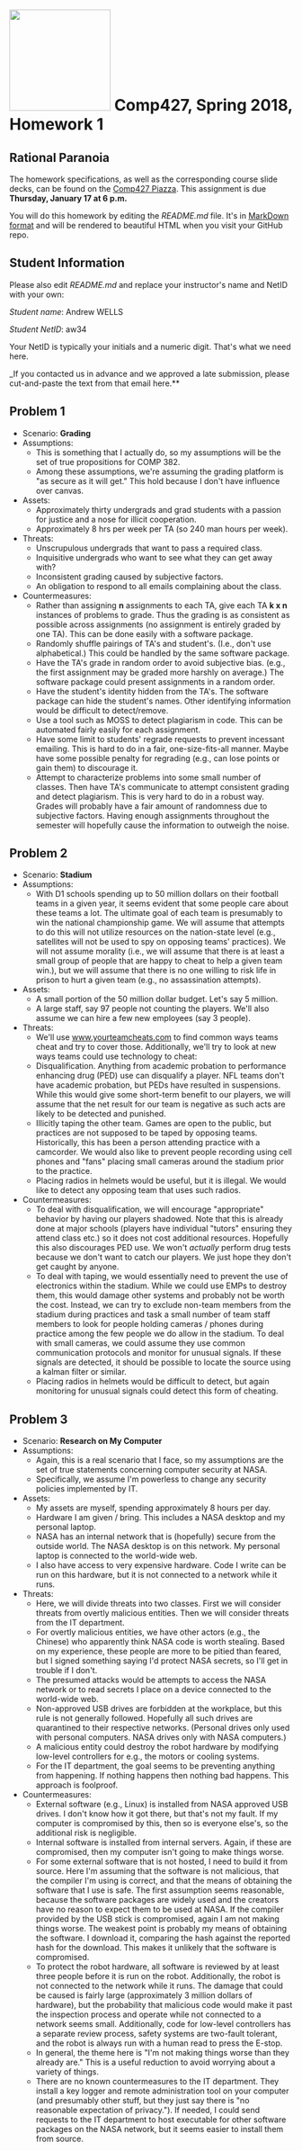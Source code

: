 # <img src="http://www.rice.edu/_images/rice-logo.jpg" width=180> Comp427, Spring 2018, Homework 1
## Rational Paranoia
The homework specifications, as well as the corresponding course slide decks,
can be found on the [Comp427 Piazza](https://piazza.com/class/jqifhp864b37ju).
This assignment is due **Thursday, January 17 at 6 p.m.**

You will do this homework by editing the _README.md_ file. It's in
[MarkDown format](https://guides.github.com/features/mastering-markdown/)
and will be rendered to beautiful HTML when you visit your GitHub repo.

## Student Information
Please also edit _README.md_ and replace your instructor's name and NetID with your own:

_Student name_: Andrew WELLS

_Student NetID_: aw34

Your NetID is typically your initials and a numeric digit. That's
what we need here.

_If you contacted us in advance and we approved a late submission,
please cut-and-paste the text from that email here.**

## Problem 1
- Scenario: **Grading**
- Assumptions:
  - This is something that I actually do, so my assumptions will be the set of true propositions for COMP 382.
  - Among these assumptions, we're assuming the grading platform is "as secure as it will get." This hold because I don't have influence over canvas. 
- Assets:
  - Approximately thirty undergrads and grad students with a passion for justice and a nose for illicit cooperation.
  - Approximately 8 hrs per week per TA (so 240 man hours per week).
- Threats:
  - Unscrupulous undergrads that want to pass a required class.
  - Inquisitive undergrads who want to see what they can get away with?
  - Inconsistent grading caused by subjective factors.
  - An obligation to respond to all emails complaining about the class.
- Countermeasures:
  - Rather than assigning **n** assignments to each TA, give each TA **k x n** instances of problems to grade. Thus the grading is as consistent as possible across assignments (no assignment is entirely graded by one TA). This can be done easily with a software package.
  - Randomly shuffle pairings of TA's and student's. (I.e., don't use alphabetical.) This could be handled by the same software package.
  - Have the TA's grade in random order to avoid subjective bias. (e.g., the first assignment may be graded more harshly on average.) The software package could present assignments in a random order.
  - Have the student's identity hidden from the TA's. The software package can hide the student's names. Other identifying information would be difficult to detect/remove.
  - Use a tool such as MOSS to detect plagiarism in code. This can be automated fairly easily for each assignment.
  - Have some limit to students' regrade requests to prevent incessant emailing. This is hard to do in a fair, one-size-fits-all manner. Maybe have some possible penalty for regrading (e.g., can lose points or gain them) to discourage it.
  - Attempt to characterize problems into some small number of classes. Then have TA's communicate to attempt consistent grading and detect plagiarism. This is very hard to do in a robust way. Grades will probably have a fair amount of randomness due to subjective factors. Having enough assignments throughout the semester will hopefully cause the information to outweigh the noise.

## Problem 2
- Scenario: **Stadium**
- Assumptions:
  - With D1 schools spending up to 50 million dollars on their football teams in a given year, it seems evident that some people care about these teams a lot. The ultimate goal of each team is presumably to win the national championship game. We will assume that attempts to do this will not utilize resources on the nation-state level (e.g., satellites will not be used to spy on opposing teams' practices). We will not assume morality (i.e., we will assume that there is at least a small group of people that are happy to cheat to help a given team win.), but we will assume that there is no one willing to risk life in prison to hurt a given team (e.g., no assassination attempts).
- Assets:
  - A small portion of the 50 million dollar budget. Let's say 5 million.
  - A large staff, say 97 people not counting the players. We'll also assume we can hire a few new employees (say 3 people).
- Threats:
  - We'll use www.yourteamcheats.com to find common ways teams cheat and try to cover those. Additionally, we'll try to look at new ways teams could use technology to cheat:
  - Disqualification. Anything from academic probation to performance enhancing drug (PED) use can disqualify a player. NFL teams don't have academic probation, but PEDs have resulted in suspensions. While this would give some short-term benefit to our players, we will assume that the net result for our team is negative as such acts are likely to be detected and punished.
  - Illicitly taping the other team. Games are open to the public, but practices are not supposed to be taped by opposing teams. Historically, this has been a person attending practice with a camcorder. We would also like to prevent people recording using cell phones and "fans" placing small cameras around the stadium prior to the practice.
  - Placing radios in helmets would be useful, but it is illegal. We would like to detect any opposing team that uses such radios.
- Countermeasures:
  - To deal with disqualification, we will encourage "appropriate" behavior by having our players shadowed. Note that this is already done at major schools (players have individual "tutors" ensuring they attend class etc.) so it does not cost additional resources. Hopefully this also discourages PED use. We won't *actually* perform drug tests because we don't want to catch our players. We just hope they don't get caught by anyone.
  - To deal with taping, we would essentially need to prevent the use of electronics within the stadium. While we could use EMPs to destroy them, this would damage other systems and probably not be worth the cost. Instead, we can try to exclude non-team members from the stadium during practices and task a small number of team staff members to look for people holding cameras / phones during practice among the few people we do allow in the stadium. To deal with small cameras, we could assume they use common communication protocols and monitor for unusual signals. If these signals are detected, it should be possible to locate the source using a kalman filter or similar.
  - Placing radios in helmets would be difficult to detect, but again monitoring for unusual signals could detect this form of cheating.

## Problem 3
- Scenario: **Research on My Computer**
- Assumptions:
  - Again, this is a real scenario that I face, so my assumptions are the set of true statements concerning computer security at NASA.
  - Specifically, we assume I'm powerless to change any security policies implemented by IT.
- Assets:
  - My assets are myself, spending approximately 8 hours per day.
  - Hardware I am given / bring. This includes a NASA desktop and my personal laptop.
  - NASA has an internal network that is (hopefully) secure from the outside world. The NASA desktop is on this network. My personal laptop is connected to the world-wide web.
  - I also have access to very expensive hardware. Code I write can be run on this hardware, but it is not connected to a network while it runs.
- Threats:
  - Here, we will divide threats into two classes. First we will consider threats from overtly malicious entities. Then we will consider threats from the IT department.
  - For overtly malicious entities, we have other actors (e.g., the Chinese) who apparently think NASA code is worth stealing. Based on my experience, these people are more to be pitied than feared, but I signed something saying I'd protect NASA secrets, so I'll get in trouble if I don't.
  - The presumed attacks would be attempts to access the NASA network or to read secrets I place on a device connected to the world-wide web.
  - Non-approved USB drives are forbidden at the workplace, but this rule is not generally followed. Hopefully all such drives are quarantined to their respective networks. (Personal drives only used with personal computers. NASA drives only with NASA computers.)
  - A malicious entity could destroy the robot hardware by modifying low-level controllers for e.g., the motors or cooling systems.
  - For the IT department, the goal seems to be preventing anything from happening. If nothing happens then nothing bad happens. This approach is foolproof.
- Countermeasures:
  - External software (e.g., Linux) is installed from NASA approved USB drives. I don't know how it got there, but that's not my fault. If my computer is compromised by this, then so is everyone else's, so the additional risk is negligible.
  - Internal software is installed from internal servers. Again, if these are compromised, then my computer isn't going to make things worse.
  - For some external software that is not hosted, I need to build it from source. Here I'm assuming that the software is not malicious, that the compiler I'm using is correct, and that the means of obtaining the software that I use is safe. The first assumption seems reasonable, because the software packages are widely used and the creators have no reason to expect them to be used at NASA. If the compiler provided by the USB stick is compromised, again I am not making things worse. The weakest point is probably my means of obtaining the software. I download it, comparing the hash against the reported hash for the download. This makes it unlikely that the software is compromised.
  - To protect the robot hardware, all software is reviewed by at least three people before it is run on the robot. Additionally, the robot is not connected to the network while it runs. The damage that could be caused is fairly large (approximately 3 million dollars of hardware), but the probability that malicious code would make it past the inspection process and operate while not connected to a network seems small. Additionally, code for low-level controllers has a separate review process, safety systems are two-fault tolerant, and the robot is always run with a human read to press the E-stop.
  - In general, the theme here is "I'm not making things worse than they already are." This is a useful reduction to avoid worrying about a variety of things.
  - There are no known countermeasures to the IT department. They install a key logger and remote administration tool on your computer (and presumably other stuff, but they just say there is "no reasonable expectation of privacy."). If needed, I could send requests to the IT department to host executable for other software packages on the NASA network, but it seems easier to install them from source.
